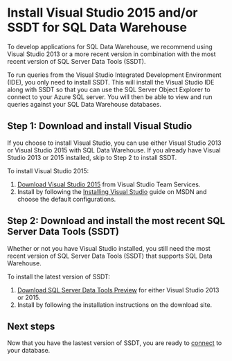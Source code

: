 <properties
   pageTitle="Install Visual Studio and/or SSDT for SQL Data Warehouse | Microsoft Azure"
   description="Install Visual Studio and/or SSDT development tools for Azure SQL Data Warehouse"
   services="sql-data-warehouse"
   documentationCenter="NA"
   authors="sonyama"
   manager="barbkess"
   editor=""/>

<tags
   ms.service="sql-data-warehouse"
   ms.devlang="NA"
   ms.topic="get-started-article"
   ms.tgt_pltfrm="NA"
   ms.workload="data-services"
   ms.date="03/03/2016"
   ms.author="sonyama;barbkess"/>

# Install Visual Studio 2015 and/or SSDT for SQL Data Warehouse

To develop applications for SQL Data Warehouse, we recommend using Visual Studio 2013 or a more recent version in combination with the most recent version of SQL Server Data Tools (SSDT).

To run queries from the Visual Studio Integrated Development Environment (IDE), you only need to install SSDT. This will install the Visual Studio IDE along with SSDT so that you can use the SQL Server Object Explorer to connect to your Azure SQL server. You will then be able to view and run queries against your SQL Data Warehouse databases.


## Step 1: Download and install Visual Studio

If you choose to install Visual Studio, you can use either Visual Studio 2013 or Visual Studio 2015 with SQL Data Warehouse. If you already have Visual Studio 2013 or 2015 installed, skip to Step 2 to install SSDT.

To install Visual Studio 2015:

1. [Download Visual Studio 2015](https://www.visualstudio.com/downloads) from Visual Studio Team Services.
2. Install by following the [Installing Visual Studio](https://msdn.microsoft.com/library/e2h7fzkw.aspx) guide on MSDN and choose the default configurations.

## Step 2: Download and install the most recent SQL Server Data Tools (SSDT)

Whether or not you have Visual Studio installed, you still need the most recent version of SQL Server Data Tools (SSDT) that supports SQL Data Warehouse.

To install the latest version of SSDT:

1. [Download SQL Server Data Tools Preview](https://msdn.microsoft.com/library/mt204009.aspx) for either Visual Studio 2013 or 2015.
2. Install by following the installation instructions on the download site.

## Next steps

Now that you have the lastest version of SSDT, you are ready to [connect](./sql-data-warehouse-get-started-connect.md) to your database.

<!--Anchors-->

<!--Image references-->
